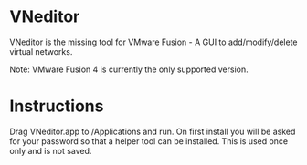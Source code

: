 VNeditor
========

VNeditor is the missing tool for VMware Fusion - A GUI to add/modify/delete virtual networks.

Note: VMware Fusion 4 is currently the only supported version.

Instructions
============

Drag VNeditor.app to /Applications and run. On first install you will be asked for your password so that a helper tool can be installed. This is used once only and is not saved.
